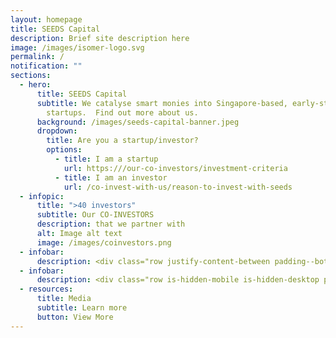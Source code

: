 ```yaml
---
layout: homepage
title: SEEDS Capital
description: Brief site description here
image: /images/isomer-logo.svg
permalink: /
notification: ""
sections:
  - hero:
      title: SEEDS Capital
      subtitle: We catalyse smart monies into Singapore-based, early-stage technology
        startups.  Find out more about us.
      background: /images/seeds-capital-banner.jpeg
      dropdown:
        title: Are you a startup/investor?
        options:
          - title: I am a startup
            url: https:///our-co-investors/investment-criteria
          - title: I am an investor
            url: /co-invest-with-us/reason-to-invest-with-seeds
  - infopic:
      title: ">40 investors"
      subtitle: Our CO-INVESTORS
      description: that we partner with
      alt: Image alt text
      image: /images/coinvestors.png
  - infobar:
      description: <div class="row justify-content-between padding--bottom"><div class="padding"><h1><b>>S$130M</b></h1><p>deployed over 2019 - 2021</p></div><div class="padding"><h1>><b>350</b></h1><p>portfolio companies over 2019 - 2021</p></div><div class="padding"><h1><b>>40</b></h1><p>institutional investors over 2019 - 2021</p></div></div>
  - infobar:
      description: <div class="row is-hidden-mobile is-hidden-desktop padding--bottom"><div class="col force-half"><p class="padding--bottom eyebrow is-uppercase">Our CO-INVESTORS</p><h1 class="has-text-secondary padding--bottom"><b>40 investors</b></h1><p>that we partner with</p></div></div>
  - resources:
      title: Media
      subtitle: Learn more
      button: View More
---
```

